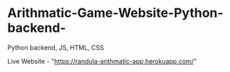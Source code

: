 # Arithmatic-Game-Website-Python-backend-
Python backend, JS, HTML, CSS

Live Website - "https://randula-arithmatic-app.herokuapp.com/"
